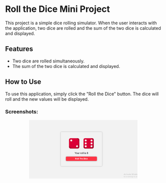# Roll the Dice Mini Project

This project is a simple dice rolling simulator. When the user interacts with the application, two dice are rolled and the sum of the two dice is calculated and displayed.

## Features

- Two dice are rolled simultaneously.
- The sum of the two dice is calculated and displayed.

## How to Use

To use this application, simply click the "Roll the Dice" button. The dice will roll and the new values will be displayed.

### Screenshots:

<p align ="center" width = "100%" >
  <img src="/assets/Screenshot 2024-01-15.png" alt="App Screenshot" width="350" title="App Screenshot">
  
</p>

